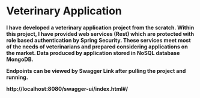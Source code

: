 # Veterinary Application

**I have developed a veterinary application project from the scratch. Within this project, I have provided web services (Rest) which are protected with role based authentication by Spring Security.
These services meet most of the needs of veterinarians and prepared considering applications on the market. Data produced by application stored in NoSQL database MongoDB.**


**Endpoints can be viewed by Swagger Link after pulling the project and running.**

**http://localhost:8080/swagger-ui/index.html#/**
